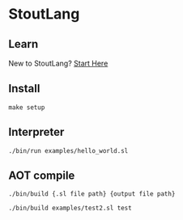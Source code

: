 # StoutLang

## Learn

New to StoutLang? [Start Here](https://github.com/ryanstout/stoutlang/blob/master/docs/overview.md)

## Install

```shell
make setup
```

## Interpreter


```shell
./bin/run examples/hello_world.sl
```

## AOT compile

```shell
./bin/build {.sl file path} {output file path}

./bin/build examples/test2.sl test
```